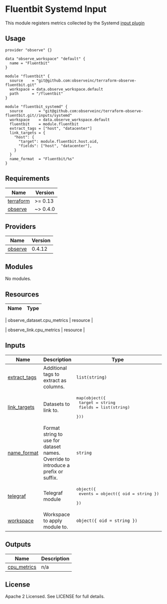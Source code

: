 # Fluentbit Systemd Input

This module registers metrics collected by the Systemd [input plugin](https://docs.fluentbit.io/manual/pipeline/inputs/systemd)

## Usage

```hcl
provider "observe" {}

data "observe_workspace" "default" {
  name = "Fluentbit"
}

module "fluentbit" {
  source    = "git@github.com:observeinc/terraform-observe-fluentbit.git"
  workspace = data.observe_workspace.default
  path      = "/fluentbit"
}

module "fluentbit_systemd" {
  source       = "git@github.com:observeinc/terraform-observe-fluentbit.git//inputs/systemd"
  workspace    = data.observe_workspace.default
  fluentbit    = module.fluentbit
  extract_tags = ["host", "datacenter"]
  link_targets = {
    "host": {
      "target": module.fluentbit.host.oid,
      "fields": ["host", "datacenter"],
    }
  }
  name_format  = "Fluentbit/%s"
}
```

<!-- BEGINNING OF PRE-COMMIT-TERRAFORM DOCS HOOK -->
## Requirements

| Name | Version |
|------|---------|
| <a name="requirement_terraform"></a> [terraform](#requirement\_terraform) | >= 0.13 |
| <a name="requirement_observe"></a> [observe](#requirement\_observe) | ~> 0.4.0 |

## Providers

| Name | Version |
|------|---------|
| <a name="provider_observe"></a> [observe](#provider\_observe) | 0.4.12 |

## Modules

No modules.

## Resources

| Name | Type |
|------|------|

| observe_dataset.cpu_metrics | resource |

| observe_link.cpu_metrics | resource |

## Inputs

| Name | Description | Type | Default | Required |
|------|-------------|------|---------|:--------:|
| <a name="input_extract_tags"></a> [extract\_tags](#input\_extract\_tags) | Additional tags to extract as columns. | `list(string)` | `[]` | no |
| <a name="input_link_targets"></a> [link\_targets](#input\_link\_targets) | Datasets to link to. | <pre>map(object({<br>    target = string<br>    fields = list(string)<br>  }))</pre> | `{}` | no |
| <a name="input_name_format"></a> [name\_format](#input\_name\_format) | Format string to use for dataset names. Override to introduce a prefix or suffix. | `string` | `"%s"` | no |
| <a name="input_telegraf"></a> [telegraf](#input\_telegraf) | Telegraf module | <pre>object({<br>    events = object({ oid = string })<br>  })</pre> | n/a | yes |
| <a name="input_workspace"></a> [workspace](#input\_workspace) | Workspace to apply module to. | `object({ oid = string })` | n/a | yes |

## Outputs

| Name | Description |
|------|-------------|
| <a name="output_cpu_metrics"></a> [cpu\_metrics](#output\_cpu\_metrics) | n/a |
<!-- END OF PRE-COMMIT-TERRAFORM DOCS HOOK -->

## License

Apache 2 Licensed. See LICENSE for full details.

